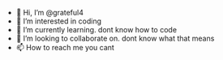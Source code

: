 - 👋 Hi, I’m @grateful4
- 👀 I’m interested in coding 
- 🌱 I’m currently learning. dont know how to code 
- 💞️ I’m looking to collaborate on. dont know what that means 
- 📫 How to reach me you cant

<!---
grateful4/grateful4 is a ✨ special ✨ repository because its `README.md` (this file) appears on your GitHub profile.
You can click the Preview link to take a look at your changes.
--->
